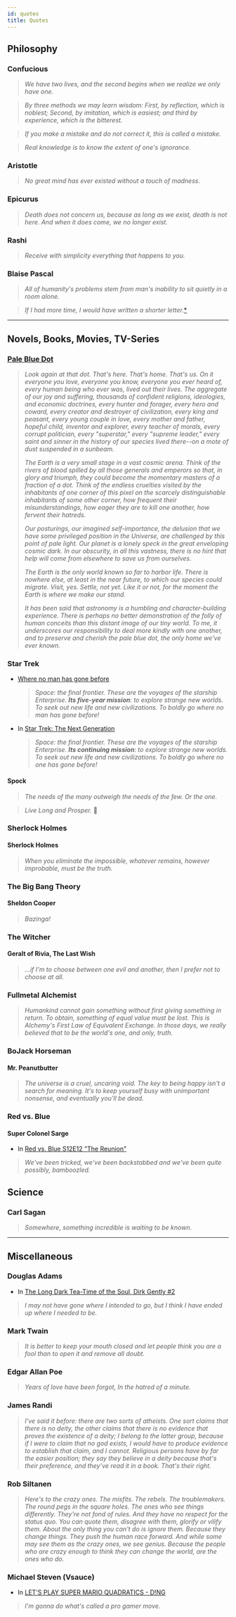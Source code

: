 ```yaml
---
id: quotes
title: Quotes
---
```


## Philosophy

### Confucious

> _We have two lives, and the second begins when we realize we only have one._

> _By three methods we may learn wisdom: First, by reflection, which is noblest; Second, by imitation, which is easiest; and third by experience, which is the bitterest._

> _If you make a mistake and do not correct it, this is called a mistake._

> _Real knowledge is to know the extent of one's ignorance._

### Aristotle

> _No great mind has ever existed without a touch of madness._

### Epicurus

> _Death does not concern us, because as long as we exist, death is not here. And when it does come, we no longer exist._

### Rashi

> _Receive with simplicity everything that happens to you._

### Blaise Pascal

> _All of humanity's problems stem from man's inability to sit quietly in a room alone._

> _If I had more time, I would have written a shorter letter._[\*](https://knowyourmeme.com/memes/if-i-had-more-time-i-would-have-written-a-shorter-letter)

---

## Novels, Books, Movies, TV-Series

### [Pale Blue Dot](https://en.wikipedia.org/wiki/Pale_Blue_Dot)

> _Look again at that dot. That's here. That's home. That's us. On it everyone you love, everyone you know, everyone you ever heard of, every human being who ever was, lived out their lives. The aggregate of our joy and suffering, thousands of confident religions, ideologies, and economic doctrines, every hunter and forager, every hero and coward, every creator and destroyer of civilization, every king and peasant, every young couple in love, every mother and father, hopeful child, inventor and explorer, every teacher of morals, every corrupt politician, every "superstar," every "supreme leader," every saint and sinner in the history of our species lived there--on a mote of dust suspended in a sunbeam._
>
> _The Earth is a very small stage in a vast cosmic arena. Think of the rivers of blood spilled by all those generals and emperors so that, in glory and triumph, they could become the momentary masters of a fraction of a dot. Think of the endless cruelties visited by the inhabitants of one corner of this pixel on the scarcely distinguishable inhabitants of some other corner, how frequent their misunderstandings, how eager they are to kill one another, how fervent their hatreds._
>
> _Our posturings, our imagined self-importance, the delusion that we have some privileged position in the Universe, are challenged by this point of pale light. Our planet is a lonely speck in the great enveloping cosmic dark. In our obscurity, in all this vastness, there is no hint that help will come from elsewhere to save us from ourselves._
>
> _The Earth is the only world known so far to harbor life. There is nowhere else, at least in the near future, to which our species could migrate. Visit, yes. Settle, not yet. Like it or not, for the moment the Earth is where we make our stand._
>
> _It has been said that astronomy is a humbling and character-building experience. There is perhaps no better demonstration of the folly of human conceits than this distant image of our tiny world. To me, it underscores our responsibility to deal more kindly with one another, and to preserve and cherish the pale blue dot, the only home we've ever known._

### Star Trek

- [Where no man has gone before](https://en.wikipedia.org/wiki/Where_no_man_has_gone_before)

  > _Space: the final frontier. These are the voyages of the starship Enterprise. **Its five-year mission**: to explore strange new worlds. To seek out new life and new civilizations. To boldly go where no man has gone before!_

- In [Star Trek: The Next Generation](https://en.wikipedia.org/wiki/Star_Trek:_The_Next_Generation)
  > _Space: the final frontier. These are the voyages of the starship Enterprise. **Its continuing mission**: to explore strange new worlds. To seek out new life and new civilizations. To boldly go where no one has gone before!_

#### Spock

> _The needs of the many outweigh the needs of the few. Or the one._

> _Live Long and Prosper._ 🖖

### Sherlock Holmes

#### Sherlock Holmes

> _When you eliminate the impossible, whatever remains, however improbable, must be the truth._

### The Big Bang Theory

#### Sheldon Cooper

> _Bazinga!_

### The Witcher

#### Geralt of Rivia, The Last Wish

> _...if I'm to choose between one evil and another, then I prefer not to choose at all._

### Fullmetal Alchemist

> _Humankind cannot gain something without first giving something in return. To obtain, something of equal value must be lost. This is Alchemy's First Law of Equivalent Exchange. In those days, we really believed that to be the world's one, and only, truth._

### BoJack Horseman

#### Mr. Peanutbutter

> _The universe is a cruel, uncaring void. The key to being happy isn't a search for meaning. It's to keep yourself busy with unimportant nonsense, and eventually you'll be dead._

### Red vs. Blue

#### Super Colonel Sarge

- In [Red vs. Blue S12E12 "The Reunion"](https://youtu.be/9pfGQ5msrrU?t=102)

> _We've been tricked, we've been backstabbed and we've been quite possibly, bamboozled._

## Science

### Carl Sagan

> _Somewhere, something incredible is waiting to be known._

---

## Miscellaneous

### Douglas Adams

- In [The Long Dark Tea-Time of the Soul, Dirk Gently #2](https://en.wikipedia.org/wiki/The_Long_Dark_Tea-Time_of_the_Soul)

> _I may not have gone where I intended to go, but I think I have ended up where I needed to be._

### Mark Twain

> _It is better to keep your mouth closed and let people think you are a fool than to open it and remove all doubt._

### Edgar Allan Poe

> _Years of love have been forgot, In the hatred of a minute._

### James Randi

> _I've said it before: there are two sorts of atheists. One sort claims that there is no deity, the other claims that there is no evidence that proves the existence of a deity; I belong to the latter group, because if I were to claim that no god exists, I would have to produce evidence to establish that claim, and I cannot. Religious persons have by far the easier position; they say they believe in a deity because that's their preference, and they've read it in a book. That's their right._

### Rob Siltanen

> _Here's to the crazy ones. The misfits. The rebels. The troublemakers. The round pegs in the square holes. The ones who see things differently. They're not fond of rules. And they have no respect for the status quo. You can quote them, disagree with them, glorify or vilify them. About the only thing you can't do is ignore them. Because they change things. They push the human race forward. And while some may see them as the crazy ones, we see genius. Because the people who are crazy enough to think they can change the world, are the ones who do._

### Michael Steven (Vsauce)

- In [LET'S PLAY SUPER MARIO QUADRATICS - D!NG](https://youtu.be/ewAHYVzMobw?t=785)

> _I'm gonna do what's called a pro gamer move._
